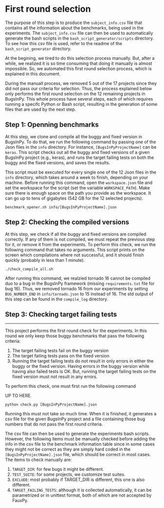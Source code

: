 # First round selection 

The purpose of this step is to produce the `subject_info.csv` file that contains
all the information about the benchmarks, being used in the experiments. The `subject_info.csv` file can then be used to automatically generate the bash scripts in the `bash_script_generator/scripts` directory. To see how this csv file is used, refer to the readme of the `bash_script_generator` directory.

At the begining, we tired to do this selection process manually. But, after a while, we realized it is so time consuming that doing it manually is almost impossible.
So, we automated this first round selection process, which is explained in this document.

During the manuall process, we removed 5 out of the 17 projects since they did not pass our criteria for selection. Thus, the process explained below only performs the first round selection on the 12 remaining projects in BugsInPy. This whole process have several steps, each of which requires running a specifc Python or Bash script, resulting in the generation of some files that are used by the next step.

## Step 1: Openning benchmarks

At this step, we clone and compile all the buggy and fixed version in BugsInPy. To do that, we run the following command by passing one of the Json files in the `info` directory. For instance, `[BugsInPyProjectName]` can be `keras`. This script checks out all the buggy and 
fixed versions of a given BugsInPy project (e.g., keras), and 
runs the target failing tests on both the buggy and the fixed
versions, and saves the results.

This script must be executed for every single one of the 12 Json files in the `info` directory, which takes around a week to finish, depending on your machine. Before
running this command, open the `workspace.json` file and set the
workspace for the script (set the variable `WORKSPACE_PATH`).
Make sure there is enough space on the path you provide as
the workspace. It can go up to tens of gigabytes (542 GB for the 12 selected projects).


```
benchmark_opener.sh info/[BugsInPyProjectName].json
``` 

## Step 2: Checking the compiled versions

At this step, we check if all the buggy and fixed versions are compiled correctly.
If any of them is not compiled, we must repeat the previous step for it, or remove it from the experiments. To perform this check, we run the following command that takes no arguments. This script prints on the screen which compilations where not successful, and it should finish quickly (probably in less than 1 minute).

```
./check_compile_all.sh
```

After running this command, we realzied tornado 16 cannot be compiled duo to a bug in the BugsInPy framework (missing `requirements.txt` file for bug 16). Thus, we removed tornado 16 from our experiments by setting `BUG_NUMBER_END` in `info/tornado.json` to 15 instead of 16. The std output of this step can be found in the `compile_log` directory.

## Step 3: Checking target failing tests



---


This project performs the first round check for the experiments.
In this round we only keep those buggy benchmarks 
that pass the following criteria:
1. The target failing tests fail on the buggy version
2. The target failing tests pass on the fixed version
3. Running the target failing tests do not result in only errors 
in either the buggy or the fixed version.
Having errors in the buggy version while having also failed tests 
is OK. But, running the target failing tests on the fixed version
must not result in any errors.

To perform this check, one must first run the following 
command




UP TO HERE.

```
python check.py [BugsInPyProjectName].json
```
Running this must not take so much time. When it is finished, it
generates a csv file for the given BugsInPy project and a file
containing those bug numbers that do not pass the first round
criteria.

The csv file can then be used to generate the experiments bash
scripts. However, the following items must be manually checked
before adding the info in the csv file to the benchmark information
table since in some cases they might not be correct as they are simply
hard coded in the `[BugsInPyProjectName].json` file, which should be
correct in most cases. The items to check manually are:
1. `TARGET_DIR`: for few bugs it might be different.
2. `TEST_SUITE`: for some projects, we customize test suites.
3. `EXCLUDE`: most probably if TARGET_DIR is different, this one is also different.
4. `TARGET_FAILING_TESTS`: although it is collected automatically, it can 
be parametrized or in unittest format, both of which are not accepted by FauxPy.


